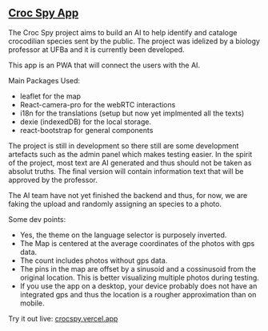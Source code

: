 ## [Croc Spy App](crocspy.vercel.app)

The Croc Spy project aims to build an AI to help identify and cataloge crocodilian species sent by the public. The project was idelized by a biology professor at UFBa and it is currently been developed.

This app is an PWA that will connect the users with the AI.

Main Packages Used:

* leaflet for the map
* React-camera-pro for the webRTC interactions
* i18n for the translations (setup but now yet implmented all the texts)
* dexie (indexedDB) for the local storage.
* react-bootstrap for general components

The project is still in development so there still are some development artefacts such as the admin panel
which makes testing easier.
In the spirit of the project, most text are AI generated and thus should not be taken as absolut truths. The final version will contain information text that will be approved by the professor.

The AI team have not yet finished the backend and thus, for now, we are faking the upload and randomly assigning an species to a photo.

Some dev points:

* Yes, the theme on the language selector is purposely inverted.
* The Map is centered at the average coordinates of the photos with gps data.
* The count includes photos without gps data.
* The pins in the map are offset by a sinusoid and a cossinusoid from the original location. This is better visualizing multiple photos during testing.
* If you use the app on a desktop, your device probably does not have  an integrated gps and thus the location is a rougher approximation than on mobile.

Try it out live: [crocspy.vercel.app](crocspy.vercel.app)
